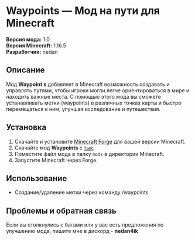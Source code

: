 # Waypoints — Мод на пути для Minecraft

**Версия мода:** 1.0  
**Версия Minecraft:** 1.16.5  
**Разработчик:** nedan

## Описание

Мод **Waypoint  s** добавляет в Minecraft возможность создавать и управлять путями, чтобы игроки могли легче ориентироваться в мире и находить важные места. С помощью этого мода вы сможете устанавливать метки (waypoints) в различных точках карты и быстро перемещаться к ним, улучшая исследование и путешествия.

## Установка

1. Скачайте и установите [Minecraft Forge](https://files.minecraftforge.net/net/minecraftforge/forge/index_1.16.5.html) для вашей версии Minecraft.
2. Скачайте мод **Waypoints** с [тык](https://disk.yandex.kz/d/geP7UsO-6RTUwA).
3. Поместите файл мода в папку `mods` в директории Minecraft.
4. Запустите Minecraft через Forge.

## Использование

 - Создание/удаление метки через команду /waypoints

## Проблемы и обратная связь

Если вы столкнулись с багами или у вас есть предложения по улучшению мода, пишите мне в дискорд - **nedan4ik**
